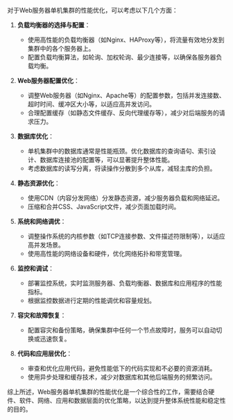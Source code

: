 对于Web服务器单机集群的性能优化，可以考虑以下几个方面：

1. **负载均衡器的选择与配置**：
   - 使用高性能的负载均衡器（如Nginx、HAProxy等），将流量有效地分发到集群中的各个服务器上。
   - 配置负载均衡算法，如轮询、加权轮询、最少连接等，以确保各服务器负载均衡。

2. **Web服务器配置优化**：
   - 调整Web服务器（如Nginx、Apache等）的配置参数，包括并发连接数、超时时间、缓冲区大小等，以适应高并发访问。
   - 合理配置缓存（如静态文件缓存、反向代理缓存等），减少对后端服务的请求压力。

3. **数据库优化**：
   - 单机集群中的数据库通常是性能瓶颈。优化数据库的查询语句、索引设计、数据库连接池的配置等，可以显著提升整体性能。
   - 考虑数据库的读写分离，将读操作分散到多个从库，减轻主库的负担。

4. **静态资源优化**：
   - 使用CDN（内容分发网络）分发静态资源，减少服务器负载和网络延迟。
   - 压缩和合并CSS、JavaScript文件，减少页面加载时间。

5. **系统和网络调优**：
   - 调整操作系统的内核参数（如TCP连接参数、文件描述符限制等），以适应高并发场景。
   - 使用高性能的网络设备和硬件，优化网络拓扑和带宽管理。

6. **监控和调试**：
   - 部署监控系统，实时监测服务器、负载均衡器、数据库和应用程序的性能指标。
   - 根据监控数据进行定期的性能调优和容量规划。

7. **容灾和故障恢复**：
   - 配置容灾和备份策略，确保集群中任何一个节点故障时，服务可以自动切换或迅速恢复。

8. **代码和应用层优化**：
   - 审查和优化应用代码，避免性能低下的代码实现和不必要的资源消耗。
   - 使用异步处理和缓存技术，减少对数据库和其他后端服务的频繁访问。

综上所述，Web服务器单机集群的性能优化是一个综合性的工作，需要结合硬件、软件、网络、应用和数据层面的优化策略，以达到提升整体系统性能和稳定性的目的。